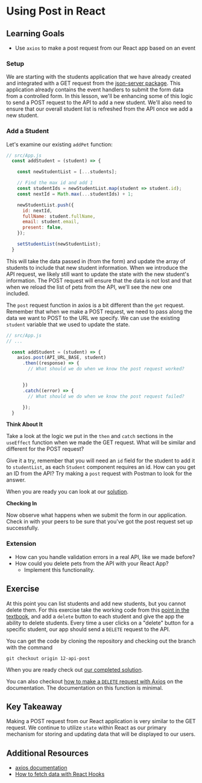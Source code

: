 # Using Post in React

## Learning Goals

- Use `axios` to make a post request from our React app based on an event

### Setup

We are starting with the students application that we have already created and integrated with a GET request from the [json-server package](https://www.npmjs.com/package/json-server).  This application already contains the event handlers to submit the form data from a controlled form. In this lesson, we'll be enhancing some of this logic to send a POST request to the API to add a new student. We'll also need to ensure that our overall student list is refreshed from the API once we add a new student.

### Add a Student

Let's examine our existing `addPet` function:

```javascript
// src/App.js
  const addStudent = (student) => {

    const newStudentList = [...students];

    // Find the max id and add 1
    const studentIds = newStudentList.map(student => student.id);
    const nextId = Math.max(...studentIds) + 1;

    newStudentList.push({
      id: nextId,
      fullName: student.fullName,
      email: student.email,
      present: false,
    });

    setStudentList(newStudentList);
  }
```

This will take the data passed in (from the form) and update the array of students to include that new student information. When we introduce the API request, we likely still want to update the state with the new student's information. The POST request will ensure that the data is not lost and that when we reload the list of pets from the API, we'll see the new one included.

The `post` request function in axios is a bit different than the `get` request. Remember that when we make a POST request, we need to pass along the data we want to POST to the URL we specify. We can use the existing `student` variable that we used to update the state.

```javascript
// src/App.js
// ...

  const addStudent = (student) => {
    axios.post(API_URL_BASE, student)
      .then((response) => {
        // What should we do when we know the post request worked?


      })
      .catch((error) => {
        // What should we do when we know the post request failed?

      });
  }
```

**Think About It**

Take a look at the logic we put in the `then` and `catch` sections in the `useEffect` function when we made the GET request. What will be similar and different for the POST request?

Give it a try, remember that you will need an `id` field for the student to add it to `studentList`, as each `Student` component requires an id.  How can you get an ID from the API?  Try making a `post` request with Postman to look for the answer.

When you are ready you can look at our [solution](https://gist.github.com/dHelmgren/2c447b127acbbecd6ce5f6e5bc276dbc).

**Checking In**

Now observe what happens when we submit the form in our application. Check in with your peers to be sure that you've got the post request set up successfully.

### Extension

- How can you handle validation errors in a real API, like we made before?
- How could you delete pets from the API with your React App?
  - Implement this functionality.

## Exercise

At this point you can list students and add new students, but you cannot delete them.  For this exercise take the working code from this [point in the textbook](https://github.com/AdaGold/ada-students/tree/12-api-post), and add a `delete` button to each student and give the app the ability to delete students.  Every time a user clicks on a "delete" button for a specific student, our app should send a `DELETE` request to the API.  

You can get the code by cloning the repository and checking out the branch with the command

`git checkout origin 12-api-post`

When you are ready check out [our completed solution](https://github.com/AdaGold/ada-students/tree/12-api-post).

You can also checkout [how to make a `DELETE` request with Axios](https://github.com/axios/axios#axiosdeleteurl-config) on the documentation.  The documentation on this function is minimal.

## Key Takeaway

Making a POST request from our React application is very similar to the GET request. We continue to utilize `state` within React as our primary mechanism for storing and updating data that will be displayed to our users.

## Additional Resources

- [axios documentation](https://github.com/axios/axios)
- [How to fetch data with React Hooks](https://www.robinwieruch.de/react-hooks-fetch-data)
